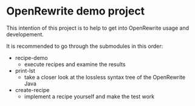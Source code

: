 # OpenRewrite demo project

This intention of this project is to help to get into OpenRewrite usage and developement.

It is recommended to go through the submodules in this order:

- recipe-demo
  - execute recipes and examine the results
- print-lst
  - take a closer look at the lossless syntax tree of the OpenRewrite Java
- create-recipe
  - implement a recipe yourself and make the test work

